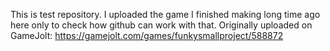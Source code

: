 This is test repository.
I uploaded the game I finished making long time ago here only to check how github can work with that.
Originally uploaded on GameJolt:
https://gamejolt.com/games/funkysmallproject/588872 
